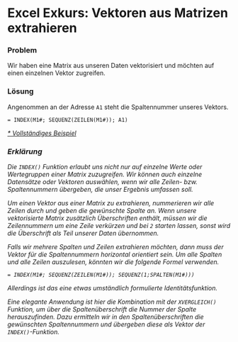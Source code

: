 # Excel Exkurs: Vektoren aus Matrizen extrahieren

### Problem

Wir haben eine Matrix aus unseren Daten vektorisiert und möchten auf einen einzelnen Vektor zugreifen.

### Lösung

Angenommen an der Adresse `A1` steht die Spaltennummer unseres Vektors.

```Excel
= INDEX(M1#; SEQUENZ(ZEILEN(M1#)); A1)
```

<a href="https://moodle.zhaw.ch/mod/resource/view.php?id=544758" class="btn btn-lg btn-primary"><i class="fa fa-lg fa-download">* Vollständiges Beispiel</a>

### Erklärung

Die `INDEX()` Funktion erlaubt uns nicht nur auf einzelne Werte oder Wertegruppen einer Matrix zuzugreifen. Wir können auch einzelne Datensätze oder Vektoren auswählen, wenn wir alle Zeilen- bzw. Spaltennummern übergeben, die unser Ergebnis umfassen soll.

Um einen Vektor aus einer Matrix zu extrahieren, nummerieren wir alle Zeilen durch und geben die gewünschte Spalte an. Wenn unsere vektorisierte Matrix zusätzlich Überschriften enthält, müssen wir die Zeilennummern um eine Zeile verkürzen und bei `2` starten lassen, sonst wird die Überschrift als Teil unserer Daten übernommen. 

Falls wir mehrere Spalten und Zeilen extrahieren möchten, dann muss der Vektor für die Spaltennummern *horizontal* orientiert sein. Um alle Spalten und alle Zeilen auszulesen, könnten wir die folgende Formel verwenden.

```Excel
= INDEX(M1#; SEQUENZ(ZEILEN(M1#)); SEQUENZ(1;SPALTEN(M1#)))
```

Allerdings ist das eine etwas umständlich formulierte Identitätsfunktion. 

Eine elegante Anwendung ist hier die Kombination mit der `XVERGLEICH()` Funktion, um über die Spaltenüberschrift die Nummer der Spalte herauszufinden. Dazu ermitteln wir in den Spaltenüberschriften die gewünschten Spaltennummern und übergeben diese als Vektor der `INDEX()`-Funktion. 